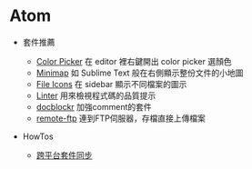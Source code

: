 # Atom

* 套件推薦
	* [Color Picker](https://atom.io/packages/color-picker)
	在 editor 裡右鍵開出 color picker 選顏色
	* [Minimap](https://atom.io/packages/minimap)
	如 Sublime Text 般在右側顯示整份文件的小地圖
	* [File Icons](https://atom.io/packages/file-icons)
	在 sidebar 顯示不同檔案的圖示
	* [Linter](https://atom.io/packages/linter)
	用來檢視程式碼的品質提示
	* [docblockr](https://atom.io/packages/docblockr)
	加強comment的套件
	* [remote-ftp](https://atom.io/packages/remote-ftp)
	連到FTP伺服器，存檔直接上傳檔案


* HowTos
	* [跨平台套件同步](http://garfieldduck.me/atom-sync-settings/)
